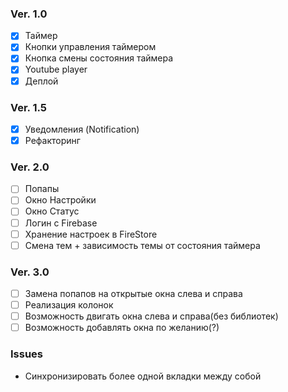 ### Ver. 1.0

- [x] Таймер
- [x] Кнопки управления таймером
- [x] Кнопка смены состояния таймера
- [x] Youtube player
- [x] Деплой

### Ver. 1.5

- [x] Уведомления (Notification)
- [x] Рефакторинг

### Ver. 2.0

- [ ] Попапы
- [ ] Окно Настройки
- [ ] Окно Статус
- [ ] Логин с Firebase
- [ ] Хранение настроек в FireStore
- [ ] Смена тем + зависимость темы от состояния таймера

### Ver. 3.0

- [ ] Замена попапов на открытые окна слева и справа
- [ ] Реализация колонок
- [ ] Возможность двигать окна слева и справа(без библиотек)
- [ ] Возможность добавлять окна по желанию(?)

### Issues

- Синхронизировать более одной вкладки между собой
